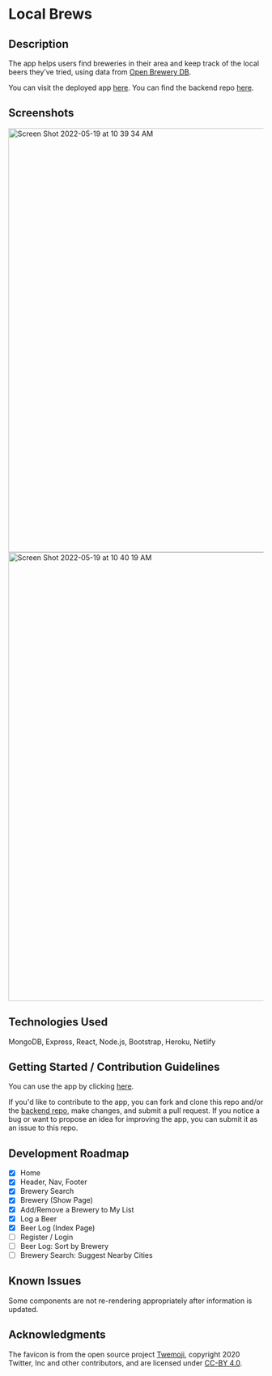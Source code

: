 # Local Brews

## Description 
The app helps users find breweries in their area and keep track of the local beers they’ve tried, using data from [Open Brewery DB](https://www.openbrewerydb.org). 

You can visit the deployed app [here](https://localbrews.netlify.app/). You can find the backend repo [here](https://github.com/alexdietz1988/local-brews-backend).

## Screenshots
<img width="838" alt="Screen Shot 2022-05-19 at 10 39 34 AM" src="https://user-images.githubusercontent.com/100381791/169323541-1d9ee5d8-f1bd-4c36-9c91-fc03d20da046.png">
<img width="887" alt="Screen Shot 2022-05-19 at 10 40 19 AM" src="https://user-images.githubusercontent.com/100381791/169323550-b26528bb-b30e-4f94-8839-4b9b2877793a.png">

## Technologies Used
MongoDB, Express, React, Node.js, Bootstrap, Heroku, Netlify

## Getting Started / Contribution Guidelines
You can use the app by clicking [here](https://localbrews.netlify.app/).

If you'd like to contribute to the app, you can fork and clone this repo and/or the [backend repo](https://github.com/alexdietz1988/local-brews-backend), make changes, and submit a pull request. If you notice a bug or want to propose an idea for improving the app, you can submit it as an issue to this repo.

## Development Roadmap
- [x] Home
- [x] Header, Nav, Footer
- [x] Brewery Search
- [x] Brewery (Show Page)
- [x] Add/Remove a Brewery to My List
- [x] Log a Beer
- [x] Beer Log (Index Page)
- [ ] Register / Login
- [ ] Beer Log: Sort by Brewery
- [ ] Brewery Search: Suggest Nearby Cities

## Known Issues
Some components are not re-rendering appropriately after information is updated.

## Acknowledgments
The favicon is from the open source project [Twemoji](https://twemoji.twitter.com), copyright 2020 Twitter, Inc and other contributors, and are licensed under [CC-BY 4.0](https://creativecommons.org/licenses/by/4.0/).